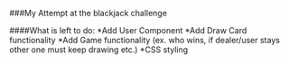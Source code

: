 ###My Attempt at the blackjack challenge

####What is left to do:
*Add User Component
*Add Draw Card functionality
*Add Game functionality (ex. who wins, if dealer/user stays other one must keep drawing etc.)
*CSS styling
